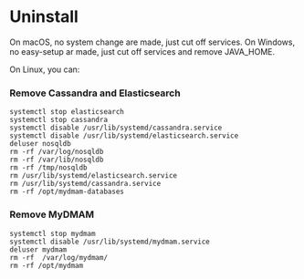 # Uninstall

On macOS, no system change are made, just cut off services.
On Windows, no easy-setup ar made, just cut off services and remove JAVA_HOME.

On Linux, you can:

### Remove Cassandra and Elasticsearch

```
systemctl stop elasticsearch
systemctl stop cassandra
systemctl disable /usr/lib/systemd/cassandra.service
systemctl disable /usr/lib/systemd/elasticsearch.service
deluser nosqldb
rm -rf /var/log/nosqldb
rm -rf /var/lib/nosqldb
rm -rf /tmp/nosqldb
rm /usr/lib/systemd/elasticsearch.service
rm /usr/lib/systemd/cassandra.service
rm -rf /opt/mydmam-databases
```

### Remove MyDMAM

```
systemctl stop mydmam
systemctl disable /usr/lib/systemd/mydmam.service
deluser mydmam
rm -rf  /var/log/mydmam/
rm -rf /opt/mydmam
```
